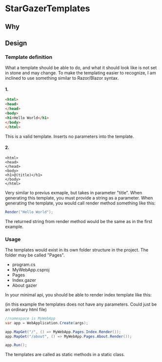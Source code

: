 # StarGazerTemplates

## Why


## Design

### Template definition
What a template should be able to do, and what it should look like is not set in stone and may change. To make the templating easier to recognize, I am inclined to use something similar to Razor/Blazor syntax. 

#### 1.
```html
<html>
<head>
</head>
<body>
<h1>Hello World</h1>
</body>
</html>
```
This is a valid template. Inserts no parameters into the template.

#### 2.

```razor
<html>
<head>
</head>
<body>
<h1>@(title)</h1>
</body>
</html>
```
Very similar to previus exmaple, but takes in parameter "title". When generating this template, you must provide a string as a parameter. When generating the template, you would call render method something like this:

```cs
Render("Hello World");
```
The returned string from render method would be the same as in the first example.

### Usage

The templates would exist in its own folder structure in the project. The folder may be called "Pages".
 
- program.cs
- MyWebApp.csproj
- Pages
 - Index.gazer
 - About gazer

In your minimal api, you should be able to render index template like this: 

(in this example the templates does not have any parameters. Could just be an ordinary html file)

```cs
//namespace is MyWebApp
var app = WebApplication.Create(args);

app.MapGet("/", () => MyWebApp.Pages.Index.Render());
app.MapGet("/about", () => MyWebApp.Pages.About.Render());

app.Run();
```
The templates are called as static methods in a static class.
